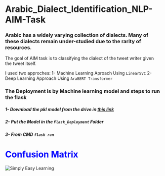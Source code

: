 # Arabic_Dialect_Identification_NLP-AIM-Task
 ### Arabic has a widely varying collection of dialects. Many of these dialects remain under-studied due to the rarity of resources. 

The goal of AIM task is to classifying the dialect of the tweet writer given the tweet itself.

I used two approches:
1- Machine Learning Aproach Using `LinearSVC`
2- Deep Learning Approach Using `AraBERT Transformer`

### The Deployment is by Machine learning model and steps to run the flask
##### 1- Download the pkl model from the drive in <a href="https://drive.google.com/file/d/10rMqbtYPBdrkh0bQxKeAerMCp6lzMyE-/view?usp=sharing">this link</a>
##### 2- Put the Model in the `Flask_Deployment` Folder
##### 3- From CMD `flask run`

<h1 style="color: blue"><b>Confusion Matrix</b></h1>
<img src="images/confusionMatrix.png" alt="Simply Easy Learning" >

